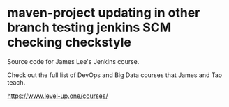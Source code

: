 # maven-project updating in other branch testing jenkins SCM checking checkstyle
Source code for James Lee's Jenkins course.

Check out the full list of DevOps and Big Data courses that James and Tao teach.

https://www.level-up.one/courses/
